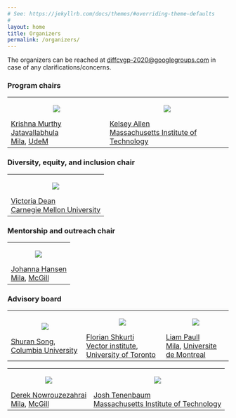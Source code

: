 ```yaml
---
# See: https://jekyllrb.com/docs/themes/#overriding-theme-defaults
#
layout: home
title: Organizers
permalink: /organizers/
---
```


The organizers can be reached at diffcvgp-2020@googlegroups.com in case of any clarifications/concerns.

### Program chairs

<table style="border-collapse: collapse; border: none;">
    <tr style="border: none;">
        <!-- Krishna -->
        <td style="border: none;">
        <div class="col-xs-15">
            <a href="https://krrish94.github.io" target="_blank">
            <p align="center">
            <img class="people-pic" src="/robotlearningseries/assets/img/krishna.jpg">
            </p>
            </a>
            <div class="people-name text-center">
                <a href="https://krrish94.github.io" target="_blank">Krishna Murthy Jatavallabhula</a><br>
                <a href="https://mila.quebec/en/" target="_blank">Mila</a>, <a href="https://www.umontreal.ca/" target="_blank">UdeM</a>
            </div>
        </div>
        </td>
        <!-- Kelsey -->
        <td style="border: none;">
        <div class="col-xs-15">
            <a href="https://web.mit.edu/krallen/www/" target="_blank">
              <p align="center">
              <img class="people-pic" src="/robotlearningseries/assets/img/kelsey.png">
              </p>
            </a>
            <div class="people-name text-center">
              <a href="https://web.mit.edu/krallen/www/" target="_blank">Kelsey Allen</a><br>
              <a href="https://www.mit.edu/" target="_blank">Massachusetts Institute of Technology</a>
            </div>
        </div>
        </td>
    </tr>
</table>


### Diversity, equity, and inclusion chair


<table style="border-collapse: collapse; border: none;">
    <tr style="border: none;">
        <td style="border: none;">
        <div class="col-xs-15">
            <a href="https://vdean.github.io/" target="_blank">
              <p align="center">
              <img class="people-pic" src="/robotlearningseries/assets/img/victoria.jpg">
              </p>
            </a>
            <div class="people-name text-center">
              <a href="https://vdean.github.io/" target="_blank">Victoria Dean</a><br>
              <a href="https://www.cmu.edu/" target="_blank">Carnegie Mellon University</a>
            </div>
        </div>
        </td>
    </tr>
</table>


### Mentorship and outreach chair

<table style="border-collapse: collapse; border: none;">
    <tr style="border: none;">
        <!-- Johanna -->
        <td style="border: none;">
        <div class="col-xs-15">
            <a href="https://johannah.github.io/" target="_blank">
              <p align="center">
              <img class="people-pic" src="/robotlearningseries/assets/img/johanna.jpg">
              </p>
            </a>
            <div class="people-name text-center">
              <a href="https://johannah.github.io/" target="_blank">Johanna Hansen</a><br>
              <a href="https://mila.quebec/en/" target="_blank">Mila</a>, <a href="https://mcgill.ca/" target="_blank">McGill</a>
            </div>
        </div>
        </td>
    </tr>
</table>


### Advisory board


<table style="border-collapse: collapse; border: none;">
    <tr style="border: none;">
        <!-- Shuran -->
        <td style="border: none;">
        <div class="col-xs-15">
            <a href="https://shurans.github.io/" target="_blank">
              <p align="center">
              <img class="people-pic" src="/robotlearningseries/assets/img/shuran.jpg">
              </p>
            </a>
            <div class="people-name text-center">
              <a href="https://shurans.github.io/" target="_blank">Shuran Song</a>, <a href="https://www.cs.columbia.edu/" target="_blank">Columbia University</a>
            </div>
        </div>
        </td>
        <!-- Florian -->
        <td style="border: none;">
        <div class="col-xs-15">
            <a href="http://www.cs.toronto.edu/~florian/" target="_blank">
              <p align="center">
              <img class="people-pic" src="/robotlearningseries/assets/img/florian.jpg">
              </p>
            </a>
            <div class="people-name text-center">
              <a href="http://www.cs.toronto.edu/~florian/" target="_blank">Florian Shkurti</a><br>
              <a href="https://vectorinstitute.ai/" target="_blank">Vector institute</a>, <a href="https://www.utoronto.ca/" target="_blank">University of Toronto</a>
            </div>
        </div>
        </td>
        <!-- Liam -->
        <td style="border: none;">
        <div class="col-xs-15">
            <a href="https://liampaull.ca/" target="_blank">
              <p align="center">
              <img class="people-pic" src="/robotlearningseries/assets/img/liam.png">
              </p>
            </a>
            <div class="people-name text-center">
              <a href="https://liampaull.ca/" target="_blank">Liam Paull</a><br>
              <a href="https://mila.quebec/en/" target="_blank">Mila</a>, <a href="https://www.umontreal.ca/" target="_blank">Universite de Montreal</a>
            </div>
        </div>
        </td>
    </tr>
</table>
<table style="border-collapse: collapse; border: none;">
    <tr style="border: none;">
        <!-- Derek -->
        <td style="border: none;">
        <div class="col-xs-15">
            <a href="http://www.cim.mcgill.ca/~derek/" target="_blank">
              <p align="center">
              <img class="people-pic" src="/robotlearningseries/assets/img/derek.jpg">
              </p>
            </a>
            <div class="people-name text-center">
              <a href="http://www.cim.mcgill.ca/~derek/" target="_blank">Derek Nowrouzezahrai</a><br>
              <a href="https://mila.quebec/en/" target="_blank">Mila</a>, <a href="https://mcgill.ca/" target="_blank">McGill</a>
            </div>
        </div>
        </td>
        <!-- Josh -->
        <td style="border: none;">
        <div class="col-xs-15">
            <a href="http://web.mit.edu/cocosci/josh.html" target="_blank">
                <p align="center">
                <img class="people-pic" src="/robotlearningseries/assets/img/josh.jpg">
                </p>
            </a>
            <div class="people-name text-center">
              <a href="http://web.mit.edu/cocosci/josh.html" target="_blank">Josh Tenenbaum</a><br>
              <a href="https://www.mit.edu/" target="_blank">Massachusetts Institute of Technology</a>
            </div>
        </div>
        </td>
    </tr>
</table>
